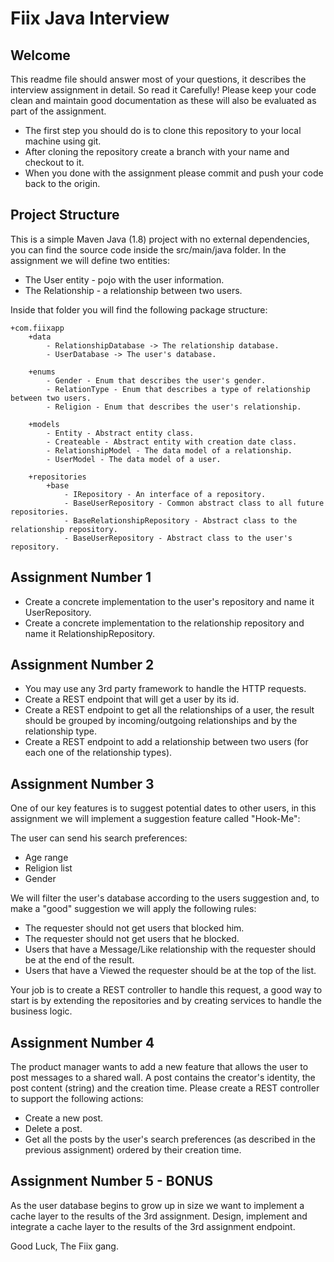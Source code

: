 # Fiix Java Interview #

## Welcome ##
This readme file should answer most of your questions, it describes the interview assignment in detail. So read it Carefully!
Please keep your code clean and maintain good documentation as these will also be evaluated as part of the assignment.

* The first step you should do is to clone this repository to your local machine using git.
* After cloning the repository create a branch with your name and checkout to it.
* When you done with the assignment please commit and push your code back to the origin.

## Project Structure ##
This is a simple Maven Java (1.8) project with no external dependencies, you can find the source code inside the src/main/java folder.
In the assignment we will define two entities:

* The User entity - pojo with the user information.
* The Relationship - a relationship between two users.

Inside that folder you will find the following package structure:

    +com.fiixapp
        +data
            - RelationshipDatabase -> The relationship database.
            - UserDatabase -> The user's database.

        +enums
            - Gender - Enum that describes the user's gender.
            - RelationType - Enum that describes a type of relationship between two users.
            - Religion - Enum that describes the user's relationship.

        +models
            - Entity - Abstract entity class.
            - Createable - Abstract entity with creation date class.
            - RelationshipModel - The data model of a relationship.
            - UserModel - The data model of a user.

        +repositories
            +base
                - IRepository - An interface of a repository.
                - BaseUserRepository - Common abstract class to all future repositories.
                - BaseRelationshipRepository - Abstract class to the relationship repository.
                - BaseUserRepository - Abstract class to the user's repository.

## Assignment Number 1 ##
* Create a concrete implementation to the user's repository and name it UserRepository.
* Create a concrete implementation to the relationship repository and name it RelationshipRepository.

## Assignment Number 2 ##
* You may use any 3rd party framework to handle the HTTP requests.
* Create a REST endpoint that will get a user by its id.
* Create a REST endpoint to get all the relationships of a user, the result should be grouped by incoming/outgoing relationships and by the relationship type.
* Create a REST endpoint to add a relationship between two users (for each one of the relationship types).

## Assignment Number 3 ##
One of our key features is to suggest potential dates to other users, in this assignment we will implement a suggestion feature called "Hook-Me":

The user can send his search preferences:
* Age range
* Religion list
* Gender

We will filter the user's database according to the users suggestion and, to make a "good" suggestion we will apply the following rules:
* The requester should not get users that blocked him.
* The requester should not get users that he blocked.
* Users that have a Message/Like relationship with the requester should be at the end of the result.
* Users that have a Viewed the requester should be at the top of the list.

Your job is to create a REST controller to handle this request, a good way to start is by extending the repositories and by creating services to handle the business logic.

## Assignment Number 4 ##
The product manager wants to add a new feature that allows the user to post messages to a shared wall.
A post contains the creator's identity, the post content (string) and the creation time.
Please create a REST controller to support the following actions:
* Create a new post.
* Delete a post.
* Get all the posts by the user's search preferences (as described in the previous assignment) ordered by their creation time.

## Assignment Number 5 - BONUS ##
As the user database begins to grow up in size we want to implement a cache layer to the results of the 3rd assignment.
Design, implement and integrate a cache layer to the results of the 3rd assignment endpoint.


Good Luck,
The Fiix gang.
